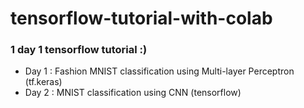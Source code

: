 # tensorflow-tutorial-with-colab
### 1 day 1 tensorflow tutorial :)
- Day 1 : Fashion MNIST classification using Multi-layer Perceptron (tf.keras)
- Day 2 : MNIST classification using CNN (tensorflow)

